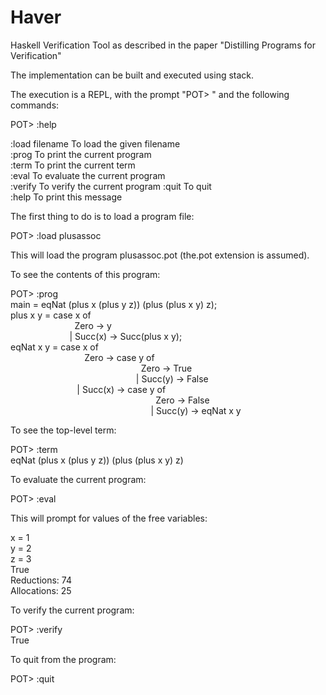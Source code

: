 # Haver
Haskell Verification Tool as described in the paper "Distilling Programs for Verification"

The implementation can be built and executed using stack.

The execution is a REPL, with the prompt "POT> " and the following commands:

POT> :help

:load filename          To load the given filename  
:prog                   To print the current program  
:term                   To print the current term  
:eval                   To evaluate the current program  
:verify                 To verify the current program
:quit                   To quit  
:help                   To print this message  

The first thing to do is to load a program file:

POT> :load plusassoc

This will load the program plusassoc.pot (the.pot extension is assumed).

To see the contents of this program:

POT> :prog  
main = eqNat (plus x (plus y z)) (plus (plus x y) z);  
plus x y = case x of  
                          Zero -> y  
                        | Succ(x) -> Succ(plus x y);  
eqNat x y = case x of  
                              Zero -> case y of  
                                                     Zero -> True  
                                                   | Succ(y) -> False  
                           | Succ(x) -> case y of  
                                                           Zero -> False  
                                                         | Succ(y) -> eqNat x y  

To see the top-level term:

POT> :term  
eqNat (plus x (plus y z)) (plus (plus x y) z)  

To evaluate the current program:

POT> :eval

This will prompt for values of the free variables:

x = 1  
y = 2  
z = 3  
True   
Reductions: 74  
Allocations: 25  

To verify the current program:

POT> :verify  
True

To quit from the program:

POT> :quit